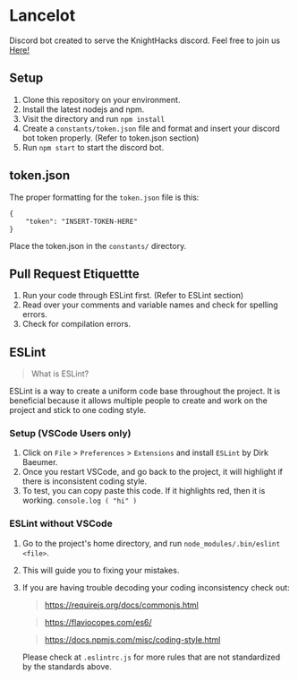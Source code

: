 # Lancelot
Discord bot created to serve the KnightHacks discord. Feel free to join us [Here!](https://discord.gg/C4cuHFS) 

## Setup
1. Clone this repository on your environment.
2. Install the latest nodejs and npm.
3. Visit the directory and run `npm install`
4. Create a `constants/token.json` file and format and insert your discord bot token properly. (Refer to token.json section)
5. Run `npm start` to start the discord bot.

## token.json
The proper formatting for the `token.json` file is this:
```
{
    "token": "INSERT-TOKEN-HERE"
}
```
Place the token.json in the `constants/` directory.

## Pull Request Etiquettte
1. Run your code through ESLint first. (Refer to ESLint section)
2. Read over your comments and variable names and check for spelling errors.
3. Check for compilation errors.

## ESLint
> What is ESLint?

ESLint is a way to create a uniform code base throughout the project. It is beneficial because it allows multiple people to create and work on the project and stick to one coding style.

### Setup (VSCode Users only)
1. Click on `File` > `Preferences` > `Extensions` and install `ESLint` by Dirk Baeumer.
2. Once you restart VSCode, and go back to the project, it will highlight if there is inconsistent coding style.
3. To test, you can copy paste this code. If it highlights red, then it is working.
```console.log ( "hi" )```

### ESLint without VSCode
1. Go to the project's home directory, and run `node_modules/.bin/eslint <file>`.
2. This will guide you to fixing your mistakes.
3. If you are having trouble decoding your coding inconsistency check out:
    > https://requirejs.org/docs/commonjs.html
    
    > https://flaviocopes.com/es6/
    
    > https://docs.npmjs.com/misc/coding-style.html

    Please check at `.eslintrc.js` for more rules that are not standardized by the standards above.
